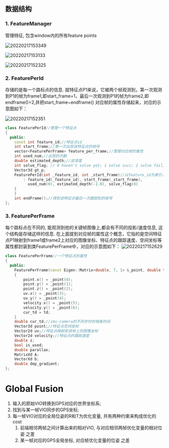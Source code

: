 ## 数据结构
### 1. FeatureManager
 管理特征, 包含window内的所有feature points

![20220217153349](https://cdn.jsdelivr.net/gh/HViktorTsoi/gitnote-image@master/PicGo/20220217153349.png)

![20220217153133](https://cdn.jsdelivr.net/gh/HViktorTsoi/gitnote-image@master/PicGo/20220217153133.png)

![20220217152325](https://cdn.jsdelivr.net/gh/HViktorTsoi/gitnote-image@master/PicGo/20220217152325.png)

### 2. FeaturePerId
存储的是每一个路标点的信息. 就特征点P1来说，它被两个帧观测到，第一次观测到P1的帧为frame1,即start_frame=1，最后一次观测到P1的帧为frame2,即endframe()=2,并把start_frame~endframe() 对应帧的属性存储起来，对应的示意图如下：

![20220217152351](https://cdn.jsdelivr.net/gh/HViktorTsoi/gitnote-image@master/PicGo/20220217152351.png)

```C++
class FeaturePerId//管理一个特征点
{
  public:
    const int feature_id;//特征点id
    int start_frame;//第一次出现该特征点的帧号
    vector<FeaturePerFrame> feature_per_frame;//管理对应帧的属性
    int used_num;//出现的次数
    double estimated_depth;//逆深度
    int solve_flag; // 0 haven't solve yet; 1 solve succ; 2 solve fail;该特征点的状态，是否被三角化
    Vector3d gt_p;
    FeaturePerId(int _feature_id, int _start_frame)//以feature_id为索引，并保存了出现该角点的第一帧的id
        : feature_id(_feature_id), start_frame(_start_frame),
          used_num(0), estimated_depth(-1.0), solve_flag(0)
    {
    }
    int endFrame();//得到该特征点最后一次跟踪到的帧号
};
```

### 3. FeaturePerFrame
每个路标点在不同的, 能观测到他的关键帧图像上,都会有不同的投影/速度信息, 这个结构是存储这样的信息. 在上面提到对应帧的属性这个概念，它指的是空间特征点P1映射到frame1或frame2上对应的图像坐标、特征点的跟踪速度、空间坐标等属性都封装到类FeaturePerFrame中，对应的示意图如下：
![20220217152629](https://cdn.jsdelivr.net/gh/HViktorTsoi/gitnote-image@master/PicGo/20220217152629.png)

```C++
class FeaturePerFrame//一个特征点的属性
{
  public:
    FeaturePerFrame(const Eigen::Matrix<double, 7, 1> &_point, double td)
    {
        point.x() = _point(0);
        point.y() = _point(1);
        point.z() = _point(2);
        uv.x() = _point(3);
        uv.y() = _point(4);
        velocity.x() = _point(5); 
        velocity.y() = _point(6); 
        cur_td = td;
    }
    double cur_td;//imu-camera的不同步时的相差时间
    Vector3d point;//特征点空间坐标
    Vector2d uv;//特征点映射到该帧上的图像坐标
    Vector2d velocity;//特征点的跟踪速度
    double z;
    bool is_used;
    double parallax;
    MatrixXd A;
    VectorXd b;
    double dep_gradient;
};
```

# Global Fusion

1. 输入的原始VIO转换到GPS对应的世界坐标系;
2. 找到与某一帧VIO同步的GPS坐标;
3. 每一帧VIO对应的全局位姿的R和T为优化变量, 共有两种约束来构成优化的cost
   1. 前端相邻两帧之间计算出来的相对VIO, 与对应相邻两帧优化变量的相对位姿 之差
   2. 某一帧对应的GPS全局坐标, 对应帧优化变量的位姿 之差
